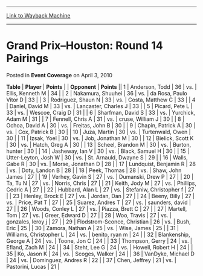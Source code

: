 
---
[Link to Wayback Machine](https://web.archive.org/web/20211016085743/https://magic.wizards.com/en/articles/archive/event-coverage/grand-prix%E2%80%93houston-round-14-pairings-2010-04-03)

[_metadata_:description]:- "TablePlayerPoints OpponentPoints 1Anderson, Todd 36vs.Ellis, Kenneth M 34 2Nakamura, Shuuhei 36vs.da Rosa, Paulo Vitor D 33 3Rodriguez, Shaun N 33vs.Costa, Matthew C 33 4Daniel, David M 33vs.Lancaster, Charles J 33 5Picard, Pete L 33vs.Wescoe, Craig D 31 6Sharfman, David S 33vs.Yurchick, Adam M 31 7Fennell, Chris A 31vs.cruse, William J 30 8Ochoa, David A 30vs.Freitas, John B"
[_metadata_:generator]:- "Drupal 7 (http://drupal.org)"
[_metadata_:node]:- "457386"
[_metadata_:publish_date]:- "2010-04-03"
[_metadata_:source]:- "div-main-content"
[_metadata_:title]:- "Grand Prix–Houston: Round 14 Pairings"
[_metadata_:wayback_capture_timestamp]:- "2021-10-16 08:57:43"
[_metadata_:wayback_raw_url]:- "https://web.archive.org/web/20211016085743id_/https://magic.wizards.com/en/articles/archive/event-coverage/grand-prix%E2%80%93houston-round-14-pairings-2010-04-03"
[_metadata_:wayback_url]:- "https://magic.wizards.com/en/articles/archive/event-coverage/grand-prix%E2%80%93houston-round-14-pairings-2010-04-03"
---


Grand Prix–Houston: Round 14 Pairings
=====================================



 Posted in **Event Coverage**
 on April 3, 2010 












 **Table** | **Player** | **Points** |  | **Opponent** | **Points** ||  1 | Anderson, Todd |  36 | vs. | Ellis, Kenneth M |  34 |
|  2 | Nakamura, Shuuhei |  36 | vs. | da Rosa, Paulo Vitor D |  33 |
|  3 | Rodriguez, Shaun N |  33 | vs. | Costa, Matthew C |  33 |
|  4 | Daniel, David M |  33 | vs. | Lancaster, Charles J |  33 |
|  5 | Picard, Pete L |  33 | vs. | Wescoe, Craig D |  31 |
|  6 | Sharfman, David S |  33 | vs. | Yurchick, Adam M |  31 |
|  7 | Fennell, Chris A |  31 | vs. | cruse, William J |  30 |
|  8 | Ochoa, David A |  30 | vs. | Freitas, John B |  30 |
|  9 | Chapin, Patrick A |  30 | vs. | Cox, Patrick B |  30 |
|  10 | Juza, Martin |  30 | vs. | Turtenwald, Owen |  30 |
|  11 | Izsak, Yoel |  30 | vs. | Job, Jonathan M |  30 |
|  12 | Bielick, Scott K |  30 | vs. | Hatch, Greg A |  30 |
|  13 | Scheel, Brandon M |  30 | vs. | Burton, hunter |  30 |
|  14 | Jasheway, Ian V |  30 | vs. | Black, Samuel H |  30 |
|  15 | Utter-Leyton, Josh W |  30 | vs. | St. Arnauld, Dwayne S |  29 |
|  16 | Walls, Gabe R |  30 | vs. | Morse, Jonathan D |  28 |
|  17 | Lundquist, Benjamin R |  28 | vs. | Doty, Landon B |  28 |
|  18 | Peek, Thomas |  28 | vs. | Shaw, John James |  27 |
|  19 | Verhey, Gavin S |  27 | vs. | Dumanski, Drew P |  27 |
|  20 | Ta, Tu N |  27 | vs. | Norris, Chris |  27 |
|  21 | Keith, Jody M |  27 | vs. | Phillips, Cedric A |  27 |
|  22 | Hubbard, Alan L |  27 | vs. | Stefaniw, Christopher f |  27 |
|  23 | Henley, Brock E |  27 | vs. | Jordan, Dan |  27 |
|  24 | Beeny, Billy |  27 | vs. | Price, Pat T |  27 |
|  25 | Suarez, Andres T |  27 | vs. | saunders, david |  27 |
|  26 | Woods, Conley L |  27 | vs. | Piazza, Brett C |  27 |
|  27 | Martell, Tom |  27 | vs. | Greer, Edward D |  27 |
|  28 | Woo, Travis |  27 | vs. | gonzales, leroy j |  27 |
|  29 | Flodstrom-Sconce, Christian |  26 | vs. | Bush, Eric |  25 |
|  30 | Zamora, Nathan A |  25 | vs. | Wise, James |  25 |
|  31 | Williams, Christopher L |  24 | vs. | benito, ryan m |  24 |
|  32 | Blankenship, George A |  24 | vs. | Toone, Jon C |  24 |
|  33 | Thompson, Gerry |  24 | vs. | Efland, Zach M |  24 |
|  34 | Steht, Lee G |  24 | vs. | Howell, Robert H |  24 |
|  35 | Ko, Jason K |  24 | vs. | Scoges, Walker |  24 |
|  36 | VanDyke, Michael D |  24 | vs. | Dominguez, Andres R |  22 |
|  37 | Chen, Jeffrey |  21 | vs. | Pastorini, Lucas |  21 |







